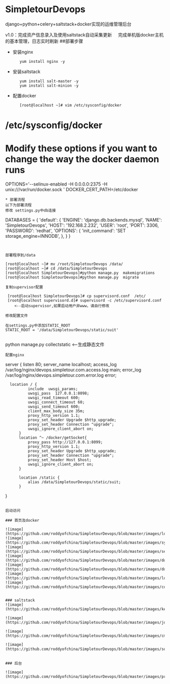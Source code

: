 # SimpletourDevops
django+python+celery+saltstack+docker实现的运维管理后台

v1.0：完成资产信息录入及使用saltstack自动采集更新
      完成单机版docker主机的基本管理，日志实时刷新
##部署步骤
* 安装nginx
  ```
     yum install nginx -y
  ```

* 安装saltstack
  ```
     yum install salt-master -y
     yum install salt-minion -y
  ```
* 配置docker
  ```
     [root@localhost ~]# vim /etc/sysconfig/docker

# /etc/sysconfig/docker

# Modify these options if you want to change the way the docker daemon runs
OPTIONS='--selinux-enabled -H 0.0.0.0:2375 -H unix:///var/run/docker.sock '
DOCKER_CERT_PATH=/etc/docker
  ```
* 部署流程
以下为部署流程
 修改 settings.py中db连接
 ```
 DATABASES = {
    'default': {
        'ENGINE': 'django.db.backends.mysql',
        'NAME': 'SimpletourDevops',
        'HOST': '192.168.2.232',
        'USER': 'root',
        'PORT': 3306,
        'PASSWORD': 'redhat',
        'OPTIONS': {
            'init_command': 'SET storage_engine=INNODB',
        },
    }
}
 ```


 部署程序到/data

  ```
    [root@localhost ~]# mv /root/SimpletourDevops /data/
    [root@localhost ~]# cd /data/SimpletourDevops
    [root@localhost SimpletourDevops]#python manage.py  makemigrations
    [root@localhost SimpletourDevops]#python manage.py  migrate
  ```
 复制supervisor配置
   ```
     [root@localhost SimpletourDevops]# cp supervisord.conf  /etc/
     [root@localhost supervisord.d]# supervisord -c /etc/supervisord.conf     <--启动supervisor,如果启动用户非www，请自行修改
  ```
 修改配置文件
  ```
    在settings.py中添加STATIC_ROOT
    STATIC_ROOT = '/data/SimpletourDevops/static/suit'

  ```

  ```
  python manage.py collectstatic  <--生成静态文件
  ```
 配置nginx
  ```
  server {
      listen       80;
      server_name  localhost;
      access_log  /var/log/nginx/devops.simpletour.com.access.log  main;
      error_log  /var/log/nginx/devops.simpletour.com.error.log error;

      location / {
              include  uwsgi_params;
              uwsgi_pass  127.0.0.1:8098;
              uwsgi_read_timeout 600;
              uwsgi_connect_timeout 60;
              uwsgi_send_timeout 600;
              client_max_body_size 35m;
              proxy_http_version 1.1;
              proxy_set_header Upgrade $http_upgrade;
              proxy_set_header Connection "upgrade";
              uwsgi_ignore_client_abort on;
          }
          location ^~ /docker/getSocket{
              proxy_pass http://127.0.0.1:8099;
              proxy_http_version 1.1;
              proxy_set_header Upgrade $http_upgrade;
              proxy_set_header Connection "upgrade";
              proxy_set_header Host $host;
              uwsgi_ignore_client_abort on;
          }

          location /static {
              alias /data/SimpletourDevops/static/suit;
          }

  }


  ```

 启动访问

### 首页及docker
      
![image](https://github.com/roddyofchina/SimpletourDevops/blob/master/images/login.png)
![image](https://github.com/roddyofchina/SimpletourDevops/blob/master/images/system_admin.png)
![image](https://github.com/roddyofchina/SimpletourDevops/blob/master/images/server.png)
![image](https://github.com/roddyofchina/SimpletourDevops/blob/master/images/docker.png)
![image](https://github.com/roddyofchina/SimpletourDevops/blob/master/images/docker_server.png)
![image](https://github.com/roddyofchina/SimpletourDevops/blob/master/images/log.png)
![image](https://github.com/roddyofchina/SimpletourDevops/blob/master/images/container_ssh.png)


### saltstack
![image](https://github.com/roddyofchina/SimpletourDevops/blob/master/images/keys.png)

![image](https://github.com/roddyofchina/SimpletourDevops/blob/master/images/job.png)

![image](https://github.com/roddyofchina/SimpletourDevops/blob/master/images/cmd.png)

![image](https://github.com/roddyofchina/SimpletourDevops/blob/master/images/soft.png)


### 后台

![image](https://github.com/roddyofchina/SimpletourDevops/blob/master/images/protal.png)





